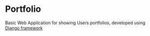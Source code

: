 # Portfolio

Basic Web Application for showing Users portfolios, developed using [Django framework](https://www.djangoproject.com/)

